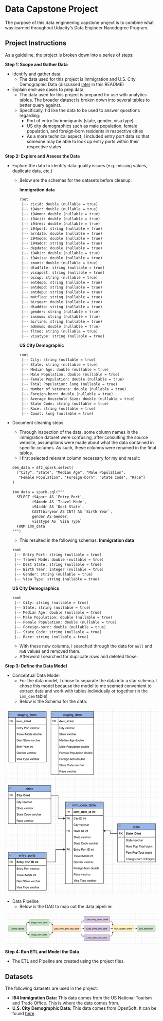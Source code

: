 # Data Capstone Project
The purpose of this data engineering capstone project is to combine what was learned throughout Udacity's Data Engineer Nanodegree Program.

## Project Instructions
As a guideline, the project is broken down into a series of steps:

**Step 1: Scope and Gather Data**
* Identify and gather data
  - The data used for this project is Immigration and U.S. City Demographic Data (discussed [later](#Datasets) in this README)
* Explain end-use cases to prep data
  - The data used for this project is prepared for use with analytics tables. The broader dataset is broken down into several tables to better query against.
  - Specifically, I'd like the data to be used to answer questions regarding:
    - Port of entry for immigrants (state, gender, visa type)
    - US city demographics such as male population, female population, and foreign-born residents in respective cities
    - As a more technical aspect, I included entry port data so that someone may be able to look up entry ports within their respective states

**Step 2: Explore and Assess the Data**
* Explore the data to identify data quality issues (e.g. missing values, duplicate data, etc.)
  - Below are the schemas for the datasets before cleanup:
  
    **Immigration data**
    ```
    root
     |-- cicid: double (nullable = true)
     |-- i94yr: double (nullable = true)
     |-- i94mon: double (nullable = true)
     |-- i94cit: double (nullable = true)
     |-- i94res: double (nullable = true)
     |-- i94port: string (nullable = true)
     |-- arrdate: double (nullable = true)
     |-- i94mode: double (nullable = true)
     |-- i94addr: string (nullable = true)
     |-- depdate: double (nullable = true)
     |-- i94bir: double (nullable = true)
     |-- i94visa: double (nullable = true)
     |-- count: double (nullable = true)
     |-- dtadfile: string (nullable = true)
     |-- visapost: string (nullable = true)
     |-- occup: string (nullable = true)
     |-- entdepa: string (nullable = true)
     |-- entdepd: string (nullable = true)
     |-- entdepu: string (nullable = true)
     |-- matflag: string (nullable = true)
     |-- biryear: double (nullable = true)
     |-- dtaddto: string (nullable = true)
     |-- gender: string (nullable = true)
     |-- insnum: string (nullable = true)
     |-- airline: string (nullable = true)
     |-- admnum: double (nullable = true)
     |-- fltno: string (nullable = true)
     |-- visatype: string (nullable = true)
    ```

    **US City Demographic**
    ```
    root
     |-- City: string (nullable = true)
     |-- State: string (nullable = true)
     |-- Median Age: double (nullable = true)
     |-- Male Population: double (nullable = true)
     |-- Female Population: double (nullable = true)
     |-- Total Population: long (nullable = true)
     |-- Number of Veterans: double (nullable = true)
     |-- Foreign-born: double (nullable = true)
     |-- Average Household Size: double (nullable = true)
     |-- State Code: string (nullable = true)
     |-- Race: string (nullable = true)
     |-- Count: long (nullable = true)
    ```

* Document cleaning steps
  - Through inspection of the data, some column names in the immigration dataset were confusing, after consulting the source website, assumptions were made about what the data contained in specific columns. As such, these columns were renamed in the final tables.
  - I first selected relevant column necessary for my end result:
  ```
  dem_data = df2_spark.select(
    ["City", "State", "Median Age", "Male Population",
     "Female Population", "Foreign-born", "State Code", "Race"]
  )

  imm_data = spark.sql("""
    SELECT i94port AS `Entry Port`,
           i94mode AS `Travel Mode`,
           i94addr AS `Dest State`,
           CAST(biryear AS INT) AS `Birth Year`,
           gender AS Gender,
           visatype AS `Visa Type`
    FROM imm_data
  """)
  ```

  - This resulted in the following schemas:
  **Immigration data**
  ```
  root
   |-- Entry Port: string (nullable = true)
   |-- Travel Mode: double (nullable = true)
   |-- Dest State: string (nullable = true)
   |-- Birth Year: integer (nullable = true)
   |-- Gender: string (nullable = true)
   |-- Visa Type: string (nullable = true)
  ```

  **US City Demographics**
  ```
  root
   |-- City: string (nullable = true)
   |-- State: string (nullable = true)
   |-- Median Age: double (nullable = true)
   |-- Male Population: double (nullable = true)
   |-- Female Population: double (nullable = true)
   |-- Foreign-born: double (nullable = true)
   |-- State Code: string (nullable = true)
   |-- Race: string (nullable = true)
  ```

  - With these new columns, I searched through the data for `null` and `NaN` values and removed them.
  - Afterword I searched for duplicate rows and deleted those.

**Step 3: Define the Data Model**
* Conceptual Data Model
  - For the data model, I chose to separate the data into a star schema. I chose this model because the model to me seemed convenient to extract data and work with tables individually or together (in the `imm_dem` table)
  - Below is the Schema for the data:

![Capstone Schema](Capstone_Schema.png)

* Data Pipeline
  - Below is the DAG to map out the data pipeline:

![Capstone Pipeline](Capstone_pipeline.png)

**Step 4: Run ETL and Model the Data**
- The ETL and Pipeline are created using the project files.

## Datasets
The following datasets are used in the project:
- **I94 Immigration Data:** This data comes from the US National Tourism and Trade Office. [This](https://travel.trade.gov/research/reports/i94/historical/2016.html) is where the data comes from.
- **U.S. City Demographic Data:** This data comes from OpenSoft. It can be found [here](https://public.opendatasoft.com/explore/dataset/us-cities-demographics/export/).
